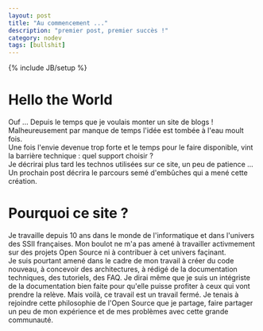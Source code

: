 ```yaml
---
layout: post
title: "Au commencement ..."
description: "premier post, premier succès !"
category: nodev
tags: [bullshit]
---
```

{% include JB/setup %}

Hello the World
====

Ouf ...
Depuis le temps que je voulais monter un site de blogs ! Malheureusement par manque de temps l'idée est tombée à l'eau moult fois.  
Une fois l'envie devenue trop forte et le temps pour le faire disponible, vint la barrière technique : quel support choisir ?  
Je décrirai plus tard les technos utilisées sur ce site, un peu de patience ... Un prochain post décrira le parcours semé d'embûches qui a mené cette création.
  
Pourquoi ce site ? 
====
Je travaille depuis 10 ans dans le monde de l'informatique et dans l'univers des SSII françaises.  Mon boulot ne m'a pas amené à travailler activmement sur des projets Open Source ni à contribuer à cet univers façinant.  
Je suis pourtant amené dans le cadre de mon travail à créer du code nouveau, à concevoir des architectures, à rédigé de la documentation techniques, des tutoriels, des FAQ.  Je dirai même que je suis un intégriste de la documentation bien faite pour qu'elle puisse profiter à ceux qui vont prendre la relève. Mais voilà, ce travail est un travail fermé.  Je tenais à rejoindre cette philosophie de l'Open Source que je partage, faire partager un peu de mon expérience et de mes problèmes avec cette grande communauté.







